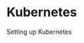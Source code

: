 [
  id: kubernetes
  tags:
    - a
    - b
    - c
  locations:
]: #

# Kubernetes

Setting up Kubernetes
